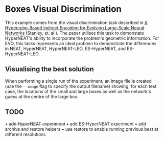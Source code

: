 Boxes Visual Discrimination
===========================

This example comes from the visual discrimination task described in [A Hypercube-Based Indirect Encoding for Evolving Large-Scale Neural Networks](http://eplex.cs.ucf.edu/papers/stanley_alife09.pdf) (Stanley, et. al.). The paper utilises this task to demonstate HyperNEAT's ability to incorporate the problem's geometric information. For EVO, this tasks represents an ideal problem to demonstrate the differences in NEAT, HyperNEAT, HyperNEAT-LEO, ES-HyperNEAT, and ES-HyperNEAT-LEO. 

## Visualising the best solution
When performing a single run of the experiment, an image file is created (use the `--image` flag to specify the output filename) showing, for each test case, the locations of the small and large boxes as well as the network's guess at the centre of the large box. 

## TODO
• ~~add HyperNEAT experiment~~
• add ES-HyperNEAT experiment
• add archive and restore helpers
• use restore to enable running previous best at different resolutions